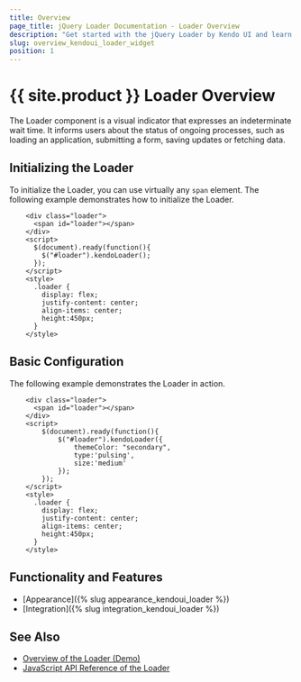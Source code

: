 ```yaml
---
title: Overview
page_title: jQuery Loader Documentation - Loader Overview
description: "Get started with the jQuery Loader by Kendo UI and learn how to create, initialize, and enable the widget."
slug: overview_kendoui_loader_widget
position: 1
---
```


# {{ site.product }} Loader Overview

The Loader component is a visual indicator that expresses an indeterminate wait time. It informs users about the status of ongoing processes, such as loading an application, submitting a form, saving updates or fetching data.

## Initializing the Loader

To initialize the Loader, you can use virtually any `span` element. The following example demonstrates how to initialize the Loader.

```dojo
    <div class="loader">
      <span id="loader"></span>
    </div>
    <script>
      $(document).ready(function(){
        $("#loader").kendoLoader();
      });
    </script>
    <style>
      .loader {
        display: flex;
        justify-content: center;
        align-items: center;
        height:450px;
      }
    </style>
```

## Basic Configuration

The following example demonstrates the Loader in action.

```dojo
    <div class="loader">
      <span id="loader"></span>
    </div>
    <script>
        $(document).ready(function(){
            $("#loader").kendoLoader({
                themeColor: "secondary",
                type:'pulsing',
                size:'medium'
            });
        });
    </script>
    <style>
      .loader {
        display: flex;
        justify-content: center;
        align-items: center;
        height:450px;
      }
    </style>
```

## Functionality and Features

* [Appearance]({% slug appearance_kendoui_loader %})
* [Integration]({% slug integration_kendoui_loader %})

## See Also

* [Overview of the Loader (Demo)](https://demos.telerik.com/kendo-ui/loader/index)
* [JavaScript API Reference of the Loader](/api/javascript/ui/loader)
